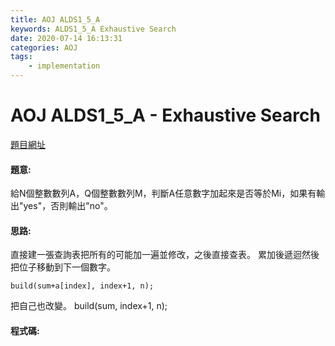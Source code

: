 ```yaml
---
title: AOJ ALDS1_5_A
keywords: ALDS1_5_A Exhaustive Search
date: 2020-07-14 16:13:31
categories: AOJ
tags:
    - implementation
---
```

# AOJ ALDS1_5_A - Exhaustive Search
[題目網址](https://onlinejudge.u-aizu.ac.jp/courses/lesson/1/ALDS1/all/ALDS1_5_A)

#### 題意:
給N個整數數列A，Q個整數數列M，判斷A任意數字加起來是否等於Mi，如果有輸出"yes"，否則輸出"no"。

<!-- more -->
#### 思路:
直接建一張查詢表把所有的可能加一遍並修改，之後直接查表。
累加後遞迴然後把位子移動到下一個數字。
```
build(sum+a[index], index+1, n);
```
把自己也改變。
build(sum, index+1, n);
#### 程式碼:
<script src="https://gist.github.com/Daviswww/ca85b1798c3535457231e0d3a4c645e9.js"></script>